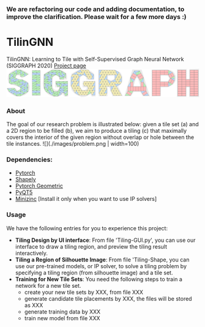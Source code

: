 ### We are refactoring our code and adding documentation, to improve the clarification. Please wait for a few more days :)

# TilinGNN
TilinGNN: Learning to Tile with Self-Supervised Graph Neural Network (SIGGRAPH 2020)
[Project page](https://appsrv.cse.cuhk.edu.hk/~haoxu/projects/TilinGnn/index.html)
![Teaser Figure](./images/teaser.png)

### About
The goal of our research problem is illustrated below: given a tile set (a) and a 2D region to be filled (b), we aim to produce a tiling (c) that maximally covers the interior of the given region without overlap or hole between the tile instances.
![](./images/problem.png | width=100)

### Dependencies:
- [Pytorch](https://pytorch.org/get-started/locally/)
- [Shapely](https://pypi.org/project/Shapely/)
- [Pytorch Geometric](https://pytorch-geometric.readthedocs.io/en/latest/notes/installation.html)
- [PyQT5](https://pypi.org/project/PyQt5/)
- [Minizinc](https://pypi.org/project/minizinc/) [Install it only when you want to use IP solvers]

### Usage
We have the following entries for you to experience this project:
- **Tiling Design by UI interface**: From file 'Tiling-GUI.py', you can use our interface to draw a tiling region, and preview the tiling result interactively.  
- **Tiling a Region of Silhouette Image**: From file 'Tiling-Shape, you can use our pre-trained models, or IP solver, to solve a tiling problem by specifying a tiling region (from silhouette image) and a tile set.
- **Training for New Tile Sets**: You need the following steps to train a network for a new tile set. 
    - create your new tile sets by XXX, from file XXX
    - generate candidate tile placements by XXX, the files will be stored as XXX
    - generate training data by XXX 
    - train new model from file XXX   
